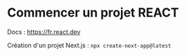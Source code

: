 # Commencer un projet REACT

Docs : https://fr.react.dev

Création d'un projet Next.js : ```npx create-next-app@latest```
